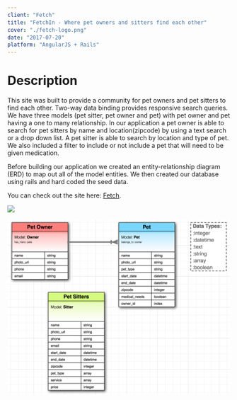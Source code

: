 ```yaml
---
client: "Fetch"
title: "FetchIn - Where pet owners and sitters find each other"
cover: "./fetch-logo.png"
date: "2017-07-20"
platform: "AngularJS + Rails"
---
```

# Description

This site was built to provide a community for pet owners and pet sitters to find each other. Two-way data binding provides responsive search queries. We have three models (pet sitter, pet owner and pet) with pet owner and pet having a one to many relationship. In our application a pet owner is able to search for pet sitters by name and location(zipcode) by using a text search or a drop down list. A pet sitter is able to search by location and type of pet. We also included a filter to include or not include a pet that will need to be given medication.

Before building our application we created an entity-relationship diagram (ERD) to map out all of the model entities. We then created our database using rails and hard coded the seed data.

You can check out the site here: [Fetch](http://scottpierce-wrobel.com/fetch/#/).

[![](./fetch-mac.png)](http://scottpierce-wrobel.com/fetch/#/)

![](./erd-pet-sitter.png)